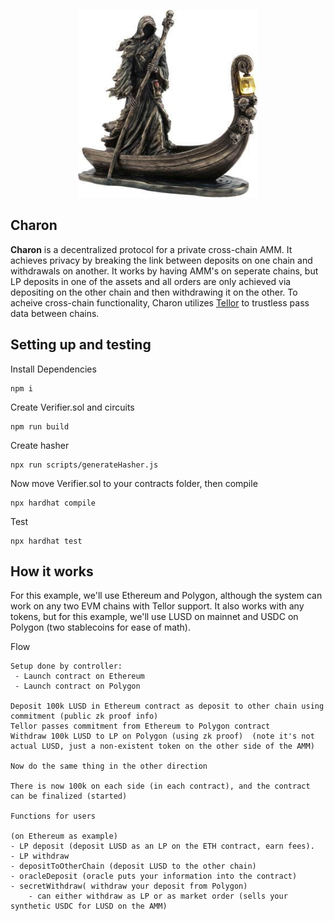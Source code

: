 <p align="center">
    <img src= './public/charon.jpg' height="300"/>
</p>


## Charon

<b>Charon</b> is a decentralized protocol for a private cross-chain AMM. It achieves privacy by breaking the link between deposits on one chain and withdrawals on another.  It works by having AMM's on seperate chains, but LP deposits in one of the assets and all orders are only achieved via depositing on the other chain and then withdrawing it on the other.  To acheive cross-chain functionality, Charon utilizes [Tellor](https://www.tellor.io) to trustless pass data between chains. 


## Setting up and testing

Install Dependencies
```
npm i
```
Create Verifier.sol and circuits
```
npm run build
```
Create hasher
```
npx run scripts/generateHasher.js
```
Now move Verifier.sol to your contracts folder, then compile

```
npx hardhat compile
```
Test
```
npx hardhat test
```


## How it works

For this example, we'll use Ethereum and Polygon, although the system can work on any two EVM chains with Tellor support. It also works with any tokens, but for this example, we'll use LUSD on mainnet and USDC on Polygon (two stablecoins for ease of math). 

Flow 

    Setup done by controller:
     - Launch contract on Ethereum
     - Launch contract on Polygon
      
    Deposit 100k LUSD in Ethereum contract as deposit to other chain using commitment (public zk proof info)
    Tellor passes commitment from Ethereum to Polygon contract
    Withdraw 100k LUSD to LP on Polygon (using zk proof)  (note it's not actual LUSD, just a non-existent token on the other side of the AMM)

    Now do the same thing in the other direction

    There is now 100k on each side (in each contract), and the contract can be finalized (started)

    Functions for users 

    (on Ethereum as example)
    - LP deposit (deposit LUSD as an LP on the ETH contract, earn fees).  
    - LP withdraw
    - depositToOtherChain (deposit LUSD to the other chain)
    - oracleDeposit (oracle puts your information into the contract)
    - secretWithdraw( withdraw your deposit from Polygon)
        - can either withdraw as LP or as market order (sells your synthetic USDC for LUSD on the AMM)




